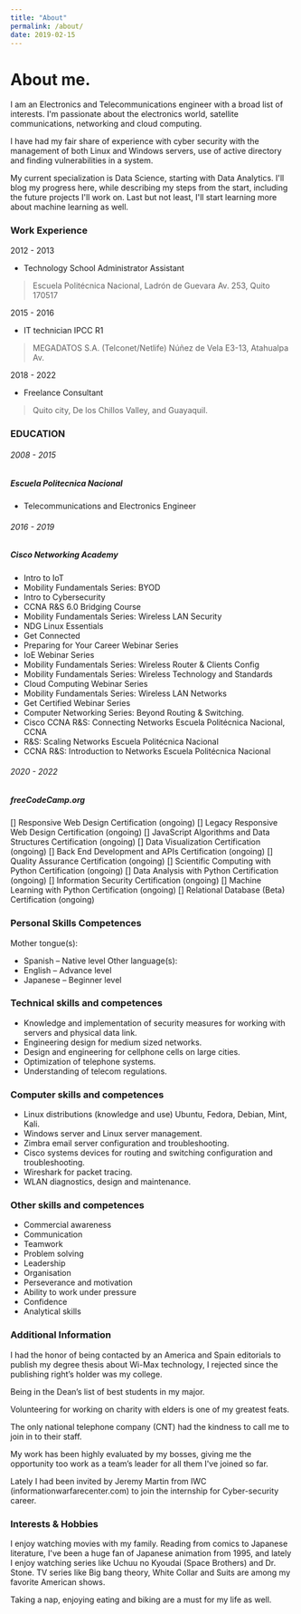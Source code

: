 ```yaml
---
title: "About"
permalink: /about/
date: 2019-02-15
---
```

# **About me.**

I am an Electronics and Telecommunications engineer with a broad list of interests. I'm passionate about the electronics world, satellite communications, networking and cloud computing.

I have had my fair share of experience with cyber security with the management of both Linux and Windows servers, use of active directory and finding vulnerabilities in a system.

My current specialization is Data Science, starting with Data Analytics. I'll blog my progress here, while describing my steps from the start,  including the future projects I'll work on. Last but not least, I'll start learning more about machine learning as well.


### Work Experience

2012 - 2013
- Technology School Administrator Assistant
> Escuela Politécnica Nacional, Ladrón de Guevara Av. 253, Quito 170517

2015 - 2016
- IT technician IPCC R1
> MEGADATOS S.A. (Telconet/Netlife) Núñez de Vela E3-13, Atahualpa Av.

2018 - 2022
- Freelance Consultant
>  Quito city, De los Chillos Valley, and Guayaquil.


### EDUCATION

###### 2008 - 2015
##### Escuela Politecnica Nacional
- Telecommunications and Electronics Engineer

###### 2016 - 2019
##### Cisco Networking Academy
- Intro to IoT
- Mobility Fundamentals Series: BYOD
- Intro to Cybersecurity
- CCNA R&S 6.0 Bridging Course
- Mobility Fundamentals Series: Wireless LAN Security
- NDG Linux Essentials
- Get Connected
- Preparing for Your Career Webinar Series
- IoE Webinar Series
- Mobility Fundamentals Series: Wireless Router & Clients Config
- Mobility Fundamentals Series: Wireless Technology and Standards
- Cloud Computing Webinar Series
- Mobility Fundamentals Series: Wireless LAN Networks
- Get Certified Webinar Series
- Computer Networking Series: Beyond Routing & Switching.
- Cisco CCNA R&S: Connecting Networks Escuela Politécnica Nacional, CCNA
- R&S: Scaling Networks Escuela Politécnica Nacional
- CCNA R&S: Introduction to Networks Escuela Politécnica Nacional

###### 2020 - 2022
##### freeCodeCamp.org
[] Responsive Web Design Certification (ongoing)
[] Legacy Responsive Web Design Certification (ongoing)
[] JavaScript Algorithms and Data Structures Certification (ongoing)
[] Data Visualization Certification (ongoing)
[] Back End Development and APIs Certification (ongoing)
[] Quality Assurance Certification (ongoing)
[] Scientific Computing with Python Certification (ongoing)
[] Data Analysis with Python Certification (ongoing)
[] Information Security Certification (ongoing)
[] Machine Learning with Python Certification (ongoing)
[] Relational Database (Beta) Certification (ongoing)


### Personal Skills Competences

Mother tongue(s): 
- Spanish – Native level
Other language(s): 
- English – Advance level
- Japanese – Beginner level

### Technical skills and competences

- Knowledge and implementation of security measures for working with servers and physical data link. 
- Engineering design for medium sized networks.
- Design and engineering for cellphone cells on large cities.
- Optimization of telephone systems.
- Understanding of telecom regulations.

### Computer skills and competences

- Linux distributions (knowledge and use) Ubuntu, Fedora, Debian, Mint, Kali.
- Windows server and Linux server management.
- Zimbra email server configuration and troubleshooting.
- Cisco systems devices for routing and switching configuration and troubleshooting.
- Wireshark for packet tracing.
- WLAN diagnostics, design and maintenance.

### Other skills and competences
- Commercial awareness
- Communication
- Teamwork
- Problem solving
- Leadership
- Organisation
- Perseverance and motivation
- Ability to work under pressure
- Confidence
- Analytical skills


### Additional Information

I had the honor of being contacted by an America and Spain editorials to publish my degree thesis about Wi-Max technology, I rejected since the publishing right’s holder was my college.

Being in the Dean’s list of best students in my major.

Volunteering for working on charity with elders is one of my greatest feats.

The only national telephone company (CNT) had the kindness to call me to join in  to their staff.

My work has been highly evaluated by my bosses, giving me the opportunity too work as a team’s leader for all them I've joined so far.

Lately I had been invited by Jeremy Martin from IWC (informationwarfarecenter.com) to join the internship for Cyber-security career.


### Interests & Hobbies

I enjoy watching movies with my family. Reading from comics to Japanese  literature, I've been a huge fan of Japanese animation from 1995, and lately I enjoy watching series like Uchuu no Kyoudai (Space Brothers) and Dr.  Stone. TV series like Big bang theory, White Collar and Suits are among my favorite American shows.

Taking a nap, enjoying eating and biking are a must for my life as well. 

